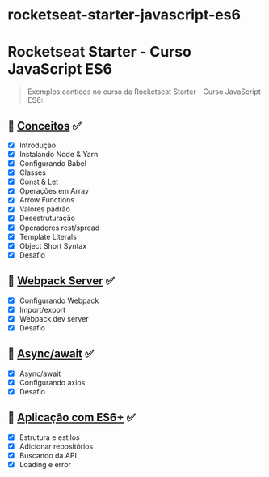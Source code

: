 # rocketseat-starter-javascript-es6

# Rocketseat Starter - Curso JavaScript ES6

> Exemplos contidos no curso da Rocketseat Starter - Curso JavaScript ES6:

## :rocket: [Conceitos](https://github.com/hallancma/rocketseat-starter-javascript-es6/tree/master/conceitos) :white_check_mark:

- [x] Introdução
- [x] Instalando Node & Yarn
- [x] Configurando Babel
- [x] Classes
- [x] Const & Let
- [x] Operações em Array
- [x] Arrow Functions
- [x] Valores padrão
- [x] Desestruturação
- [x] Operadores rest/spread
- [x] Template Literals
- [x] Object Short Syntax
- [x] Desafio

## :rocket: [Webpack Server](https://github.com/hallancma/rocketseat-starter-javascript-es6/tree/master/webpack-server) :white_check_mark:

- [x] Configurando Webpack
- [x] Import/export
- [x] Webpack dev server
- [x] Desafio

## :rocket: [Async/await](https://github.com/hallancma/rocketseat-starter-javascript-es6/tree/master/webpack-server) :white_check_mark:

- [x] Async/await
- [x] Configurando axios
- [x] Desafio

## :rocket: [Aplicação com ES6+](https://github.com/hallancma/rocketseat-starter-javascript-es6/tree/master/aplicacao-es6) :white_check_mark:

- [x] Estrutura e estilos
- [x] Adicionar repositórios
- [x] Buscando da API
- [x] Loading e error
